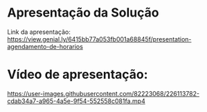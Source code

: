 # Apresentação da Solução

Link da apresentação: https://view.genial.ly/6415bb77a053fb001a68845f/presentation-agendamento-de-horarios

# Vídeo de apresentação:
https://user-images.githubusercontent.com/82223068/226113782-cdab34a7-a965-4a5e-9f54-552558c081fa.mp4
